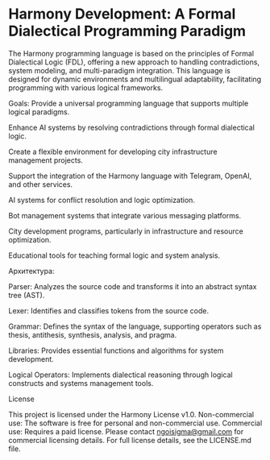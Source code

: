 # Harmony Development: A Formal Dialectical Programming Paradigm
The Harmony programming language is based on the principles of Formal Dialectical Logic (FDL), offering a new approach to handling contradictions, system modeling, and multi-paradigm integration. This language is designed for dynamic environments and multilingual adaptability, facilitating programming with various logical frameworks.

Goals:
Provide a universal programming language that supports multiple logical paradigms.

Enhance AI systems by resolving contradictions through formal dialectical logic.

Create a flexible environment for developing city infrastructure management projects.

Support the integration of the Harmony language with Telegram, OpenAI, and other services.


AI systems for conflict resolution and logic optimization.

Bot management systems that integrate various messaging platforms.

City development programs, particularly in infrastructure and resource optimization.

Educational tools for teaching formal logic and system analysis.

Архитектура:

Parser: Analyzes the source code and transforms it into an abstract syntax tree (AST).

Lexer: Identifies and classifies tokens from the source code.

Grammar: Defines the syntax of the language, supporting operators such as thesis, antithesis, synthesis, analysis, and pragma.

Libraries: Provides essential functions and algorithms for system development.

Logical Operators: Implements dialectical reasoning through logical constructs and systems management tools.

License

This project is licensed under the Harmony License v1.0.
Non-commercial use: The software is free for personal and non-commercial use.
Commercial use: Requires a paid license. Please contact ngoisigma@gmail.com for commercial licensing details.
For full license details, see the LICENSE.md file.
